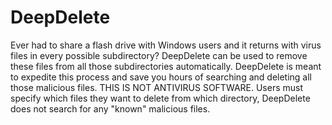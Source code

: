 # DeepDelete

Ever had to share a flash drive with Windows users and it returns with virus files in every possible subdirectory?  DeepDelete can be used to remove these files from all those subdirectories automatically.  DeepDelete is meant to expedite this process and save you hours of searching and deleting all those malicious files.  THIS IS NOT ANTIVIRUS SOFTWARE.  Users must specify which files they want to delete from which directory, DeepDelete does not search for any "known" malicious files.
